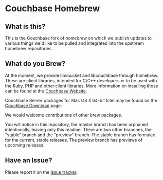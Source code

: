 Couchbase Homebrew
==================

What is this?
-------------
This is the Couchbase fork of homebrew on which we publish updates to
various things we'd like to be pulled and integrated into the upstream
homebrew repositories.

What do you Brew?
-----------------
At the moment, we provide libvbucket and libcouchbase through homebrew.
These are client libraries, intended for C/C++ developers or to be used
with the Ruby, PHP and other client libraries.  More information on
installing those can be found at the [Couchbase Website][cbdevelop].

Couchbase Server packages for Mac OS X 64-bit Intel may be found on the
[Couchbase Download][cbdownload] page.

We would welcome contributions of other brew packages.

You will notice in this repository, the master branch has been orphaned
intentionally, leaving only this readme.  There are two other branches,
the "stable" branch and the "preview" branch.  The stable branch
has formulae for the current, stable releases.  The preview branch has
previews of upcoming releases.


Have an Issue?
--------------
Please report it on the [issue tracker][cblibcouchbaseissues].

[cbdevelop]:http://www.couchbase.com/develop
[cblibcouchbaseissues]:http://www.couchbase.com/issues/browse/CCBC
[cbdownload]:http://www.couchbase.com/download
